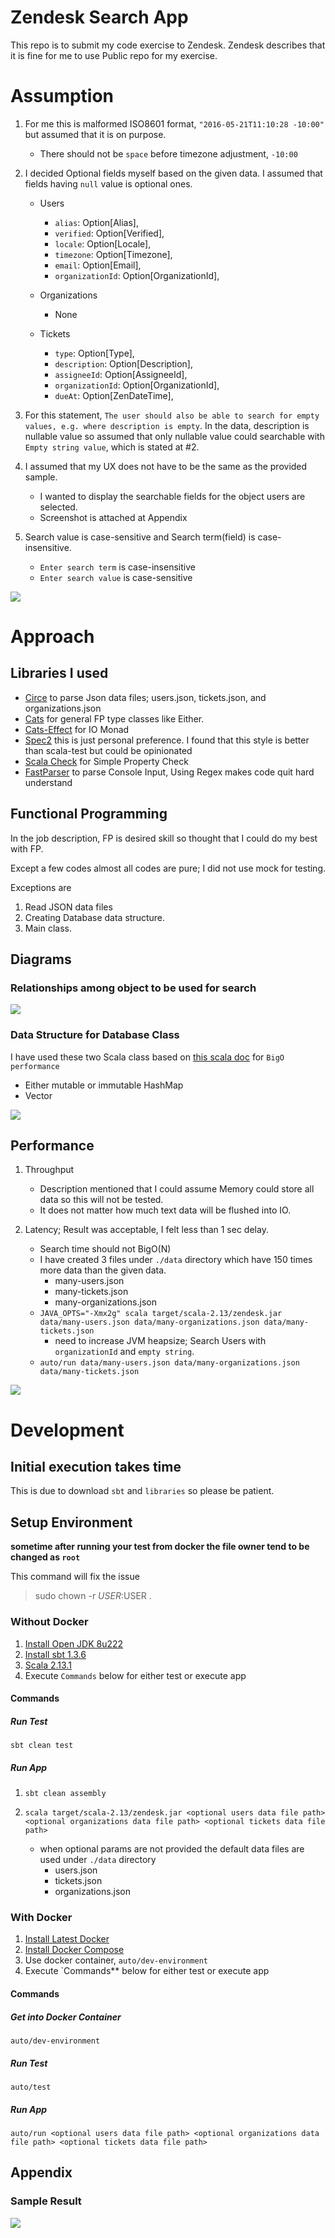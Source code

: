 # Zendesk Search App
This repo is to submit my code exercise to Zendesk.
Zendesk describes that it is fine for me to use Public repo for my exercise.

# Assumption
1. For me this is malformed ISO8601 format, `"2016-05-21T11:10:28 -10:00"` but assumed that it is on purpose.
   - There should not be `space` before timezone adjustment, `-10:00`

2. I decided Optional fields myself based on the given data. I assumed that fields having `null` value is optional ones.

   - Users
     - `alias`: Option[Alias],
     - `verified`: Option[Verified],
     - `locale`: Option[Locale],
     - `timezone`: Option[Timezone],
     - `email`: Option[Email],
     - `organizationId`: Option[OrganizationId],

   - Organizations
     - None

   - Tickets
     - `type`: Option[Type],
     - `description`: Option[Description],
     - `assigneeId`: Option[AssigneeId],
     - `organizationId`: Option[OrganizationId],
     - `dueAt`: Option[ZenDateTime],

3. For this statement, `The user should also be able to search for empty values, e.g. where description is empty`.
   In the data, description is nullable value so assumed that only nullable value could searchable with `Empty string value`, which is stated at #2.

4. I assumed that my UX does not have to be the same as the provided sample.
   - I wanted to display the searchable fields for the object users are selected.
   - Screenshot is attached at Appendix

5. Search value is case-sensitive and Search term(field) is case-insensitive.

   - `Enter search term` is case-insensitive
   - `Enter search value` is case-sensitive

![](./resources/search.png)

# Approach

## Libraries I used
- [Circe](https://circe.github.io/circe/) to parse Json data files; users.json, tickets.json, and organizations.json
- [Cats](https://typelevel.org/cats/) for general FP type classes like Either.
- [Cats-Effect](https://typelevel.org/cats-effect/) for IO Monad
- [Spec2](https://etorreborre.github.io/specs2/) this is just personal preference. I found that this style is better than scala-test but could be opinionated
- [Scala Check](http://www.scalacheck.org/) for Simple Property Check
- [FastParser](http://www.lihaoyi.com/fastparse/#FastParse2.2.2) to parse Console Input, Using Regex makes code quit hard understand

## Functional Programming
In the job description, FP is desired skill so thought that I could do my best with FP.

Except a few codes almost all codes are pure; I did not use mock for testing.

Exceptions are
1. Read JSON data files
2. Creating Database data structure.
3. Main class.

## Diagrams

### Relationships among object to be used for search
![](./resources/Relationships.png)

### Data Structure for Database Class
I have used these two Scala class based on [this scala doc](https://docs.scala-lang.org/overviews/collections-2.13/performance-characteristics.html) for `BigO performance`
- Either mutable or immutable HashMap
- Vector

![](./resources/Database_Internal.jpg)

## Performance
1. Throughput
   - Description mentioned that I could assume Memory could store all data so this will not be tested.
   - It does not matter how much text data will be flushed into IO.

2. Latency; Result was acceptable, I felt less than 1 sec delay.
   - Search time should not BigO(N)
   - I have created 3 files under `./data` directory which have 150 times more data than the given data.
       - many-users.json
       - many-tickets.json
       - many-organizations.json
   - `JAVA_OPTS="-Xmx2g" scala target/scala-2.13/zendesk.jar data/many-users.json data/many-organizations.json data/many-tickets.json`
       - need to increase JVM heapsize; Search Users with `organizationId` and `empty string`.
   - `auto/run data/many-users.json data/many-organizations.json data/many-tickets.json`

![](./resources/test-machine.png)


# Development

## Initial execution takes time
This is due to download `sbt` and `libraries` so please be patient.

## Setup Environment
**sometime after running your test from docker the file owner tend to be changed as `root`**

This command will fix the issue

> sudo chown -r $USER:$USER .
>
### Without Docker
1. [Install Open JDK 8u222](https://openjdk.java.net/install/)
2. [Install sbt 1.3.6](https://www.scala-sbt.org/)
2. [Scala 2.13.1](https://www.scala-lang.org/)
4. Execute `Commands` below for either test or execute app

#### Commands

##### Run Test

`sbt clean test`

##### Run App

1. `sbt clean assembly`

2. `scala target/scala-2.13/zendesk.jar <optional users data file path> <optional organizations data file path> <optional tickets data file path>`
   - when optional params are not provided the default data files are used under `./data` directory
      - users.json
      - tickets.json
      - organizations.json

### With Docker
1. [Install Latest Docker](https://docs.docker.com/v17.12/install/)
2. [Install Docker Compose](https://docs.docker.com/compose/install/)
3. Use docker container, `auto/dev-environment`
4. Execute `Commands** below for either test or execute app

#### Commands

##### Get into Docker Container
`auto/dev-environment`

##### Run Test
`auto/test`

##### Run App
`auto/run <optional users data file path> <optional organizations data file path> <optional tickets data file path>`

## Appendix

### Sample Result
![](./resources/SampleResult.png)

